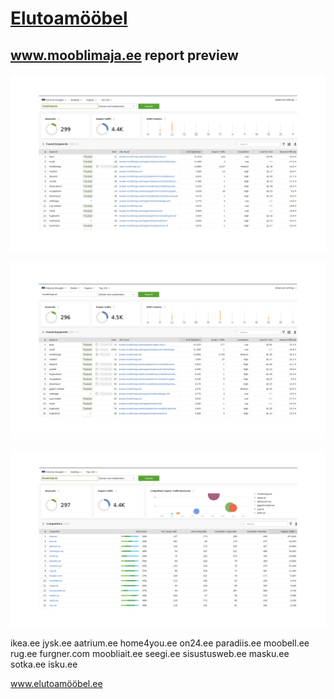 # [Elutoamööbel](https://www.google.com/search?channel=fs&client=ubuntu&q=www.elutoamööbel.ee)


## www.mooblimaja.ee report preview 


![Elutoamööbel keyword research mooblimaja.ee](https://raw.githubusercontent.com/vadimiljin/elutoamoobel/master/keyword-research-mooblimaja-rank-keywords-by-desktop-searches-estonia.png)

![Elutoamööbel keyword research mooblimaja.ee](https://raw.githubusercontent.com/vadimiljin/elutoamoobel/master/keyword-research-mooblimaja-rank-keywords-by-mobile-searches-estonia.png)

![Elutoamööbel keyword research mooblimaja.ee](https://raw.githubusercontent.com/vadimiljin/elutoamoobel/master/competition-research-mooblimaja-competors-intersection-by-desktop-searches-estonia.png)

ikea.ee
jysk.ee
aatrium.ee
home4you.ee
on24.ee
paradiis.ee
moobell.ee
rug.ee
furgner.com
moobliait.ee
seegi.ee
sisustusweb.ee
masku.ee
sotka.ee
isku.ee

www.elutoamööbel.ee
